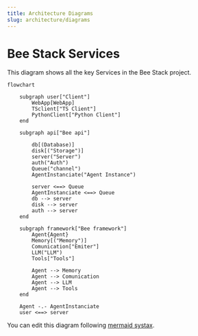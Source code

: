 ```yaml
---
title: Architecture Diagrams
slug: architecture/diagrams
---
```


# Bee Stack Services

This diagram shows all the key Services in the Bee Stack project.

```mermaid
flowchart

    subgraph user["Client"]
        WebApp[WebApp]
        TSclient["TS Client"]
        PythonClient["Python Client"]
    end

    subgraph api["Bee api"]

        db[(Database)]
        disk[("Storage")]
        server("Server")
        auth("Auth")
        Queue("channel")
        AgentInstanciate("Agent Instance")

        server <==> Queue
        AgentInstanciate <==> Queue
        db --> server
        disk --> server
        auth --> server
    end

    subgraph framework["Bee framework"]
        Agent{Agent}
        Memory[("Memory")]
        Comunication["Emiter"]
        LLM("LLM")
        Tools["Tools"]

        Agent --> Memory
        Agent --> Comunication
        Agent --> LLM
        Agent --> Tools
    end

    Agent -.- AgentInstanciate
    user <==> server

```

You can edit this diagram following [mermaid systax](https://mermaid.js.org/intro/syntax-reference.html).
